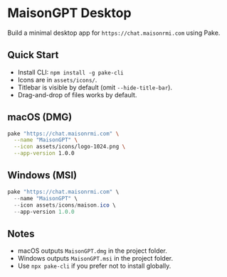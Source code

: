 # MaisonGPT Desktop

Build a minimal desktop app for `https://chat.maisonrmi.com` using Pake.

## Quick Start
- Install CLI: `npm install -g pake-cli`
- Icons are in `assets/icons/`.
- Titlebar is visible by default (omit `--hide-title-bar`).
- Drag-and-drop of files works by default.

## macOS (DMG)
```bash
pake "https://chat.maisonrmi.com" \
  --name "MaisonGPT" \
  --icon assets/icons/logo-1024.png \
  --app-version 1.0.0
```

## Windows (MSI)
```powershell
pake "https://chat.maisonrmi.com" \
  --name "MaisonGPT" \
  --icon assets/icons/maison.ico \
  --app-version 1.0.0
```

## Notes
- macOS outputs `MaisonGPT.dmg` in the project folder.
- Windows outputs `MaisonGPT.msi` in the project folder.
- Use `npx pake-cli` if you prefer not to install globally.